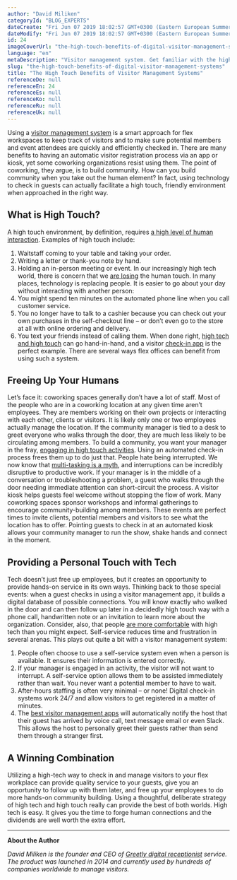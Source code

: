 ```yaml
---
author: "David Miliken"
categoryId: "BLOG_EXPERTS"
dateCreate: "Fri Jun 07 2019 18:02:57 GMT+0300 (Eastern European Summer Time)"
dateModify: "Fri Jun 07 2019 18:02:57 GMT+0300 (Eastern European Summer Time)"
id: 24
imageCoverUrl: "the-high-touch-benefits-of-digital-visitor-management-systems-cover.jpg"
language: "en"
metaDescription: "Visitor management system. Get familiar with the high touch visitor management system benefits every owner of a coworking space should know. "
slug: "the-high-touch-benefits-of-digital-visitor-management-systems"
title: "The High Touch Benefits of Visitor Management Systems"
referenceDe: null
referenceEn: 24
referenceEs: null
referenceKo: null
referenceRu: null
referenceUk: null
---
```


Using a [visitor management system](https://www.greetly.com/visitor-management-system) is a smart approach for flex workspaces to keep track of visitors and to make sure potential members and event attendees are quickly and efficiently checked in. There are many benefits to having an automatic visitor registration process via an app or kiosk, yet some coworking organizations resist using them. The point of coworking, they argue, is to build community. How can you build community when you take out the human element?
In fact, using technology to check in guests can actually facilitate a high touch, friendly environment when approached in the right way.

## What is High Touch?

A high touch environment, by definition, requires [a high level of human interaction](https://searchcustomerexperience.techtarget.com/definition/high-touch-customer-service). Examples of high touch include:
1. Waitstaff coming to your table and taking your order.
2. Writing a letter or thank-you note by hand.
3. Holding an in-person meeting or event.
In our increasingly high tech world, there is concern that we [are losing](https://www.computerweekly.com/opinion/High-touch-is-just-as-important-as-high-tech) the human touch. In many places, technology is replacing people. It is easier to go about your day without interacting with another person:
1. You might spend ten minutes on the automated phone line when you call customer service.
2. You no longer have to talk to a cashier because you can check out your own purchases in the self-checkout line – or don’t even go to the store at all with online ordering and delivery.
3. You text your friends instead of calling them.
When done right, [high tech and high touch](https://www.greetly.com/blog/high-touch-high-tech-debate-old-news) can go hand-in-hand, and a visitor [check-in app](https://www.greetly.com/) is the perfect example. There are several ways flex offices can benefit from using such a system.

## Freeing Up Your Humans

Let’s face it: coworking spaces generally don’t have a lot of staff. Most of the people who are in a coworking location at any given time aren’t employees. They are members working on their own projects or interacting with each other, clients or visitors.
It is likely only one or two employees actually manage the location. If the community manager is tied to a desk to greet everyone who walks through the door, they are much less likely to be circulating among members. To build a community, you want your manager in the fray, [engaging in high touch activities](https://businesscollective.com/5-ways-to-create-a-high-touch-customer-service-experience/index.html). Using an automated check-in process frees them up to do just that.
People hate being interrupted. We now know that [multi-tasking is a myth](https://www.psychologytoday.com/us/blog/creativity-without-borders/201405/the-myth-multitasking), and interruptions can be incredibly disruptive to productive work. If your manager is in the middle of a conversation or troubleshooting a problem, a guest who walks through the door needing immediate attention can short-circuit the process. A visitor kiosk helps guests feel welcome without stopping the flow of work.
Many coworking spaces sponsor workshops and informal gatherings to encourage community-building among members. These events are perfect times to invite clients, potential members and visitors to see what the location has to offer. Pointing guests to check in at an automated kiosk allows your community manager to run the show, shake hands and connect in the moment.

## Providing a Personal Touch with Tech

Tech doesn’t just free up employees, but it creates an opportunity to provide hands-on service in its own ways.
Thinking back to those special events: when a guest checks in using a visitor management app, it builds a digital database of possible connections. You will know exactly who walked in the door and can then follow up later in a decidedly high touch way with a phone call, handwritten note or an invitation to learn more about the organization.
Consider, also, that people [are more comfortable](https://www.forbes.com/sites/shephyken/2016/05/28/man-versus-machine-the-self-service-customer-service-revolution/#5f59d8c333c8) with high tech than you might expect. Self-service reduces time and frustration in several arenas. This plays out quite a bit with a visitor management system:
1. People often choose to use a self-service system even when a person is available. It ensures their information is entered correctly.
3. If your manager is engaged in an activity, the visitor will not want to interrupt. A self-service option allows them to be assisted immediately rather than wait. You never want a potential member to have to wait.
3. After-hours staffing is often very minimal – or none! Digital check-in systems work 24/7 and allow visitors to get registered in a matter of minutes.
4. The [best visitor management apps](http://www.greetly.com/) will automatically notify the host that their guest has arrived by voice call, text message email or even Slack. This allows the host to personally greet their guests rather than send them through a stranger first.

## A Winning Combination

Utilizing a high-tech way to check in and manage visitors to your flex workplace can provide quality service to your guests, give you an opportunity to follow up with them later, and free up your employees to do more hands-on community building. Using a thoughtful, deliberate strategy of high tech and high touch really can provide the best of both worlds.
High tech is easy. It gives you the time to forge human connections and the dividends are well worth the extra effort. 

---

**About the Author**

*David Miliken is the founder and CEO of [Greetly digital receptionist](https://www.greetly.com) service. The product was launched in 2014 and currently used by hundreds of companies worldwide to manage visitors.*
